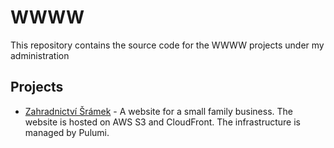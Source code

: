 # WWWW

This repository contains the source code for the WWWW projects under my administration

## Projects

* [Zahradnictví Šrámek](https://zahradnictvi-sramek.cz) - A website for a small family business. The website is hosted on AWS S3 and CloudFront. The infrastructure is managed by Pulumi.